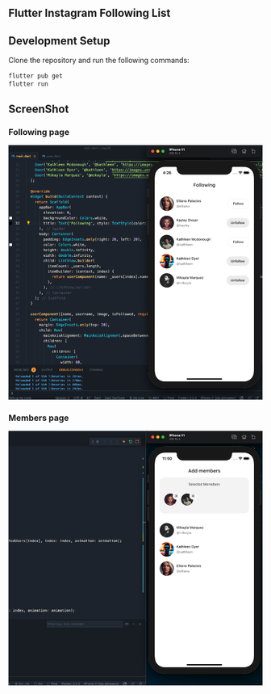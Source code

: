 ## Flutter Instagram Following List 
## Development Setup
Clone the repository and run the following commands:
```
flutter pub get
flutter run
```

## ScreenShot
### Following page
<img src="assets/screenshots/one.png" />

### Members page
<img src="assets/screenshots/members.png" />

